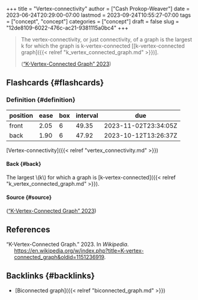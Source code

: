+++
title = "Vertex-connectivity"
author = ["Cash Prokop-Weaver"]
date = 2023-06-24T20:29:00-07:00
lastmod = 2023-09-24T10:55:27-07:00
tags = ["concept", "concept"]
categories = ["concept"]
draft = false
slug = "12de8109-6022-476c-ac21-9381115a0bc4"
+++

> The vertex-connectivity, or just connectivity, of a graph is the largest k for which the graph is k-vertex-connected [[k-vertex-connected graph]({{< relref "k_vertex_connected_graph.md" >}})].
>
> (<a href="#citeproc_bib_item_1">“K-Vertex-Connected Graph” 2023</a>)


## Flashcards {#flashcards}


### Definition {#definition}

| position | ease | box | interval | due                  |
|----------|------|-----|----------|----------------------|
| front    | 2.05 | 6   | 49.35    | 2023-11-02T23:34:05Z |
| back     | 1.90 | 6   | 47.92    | 2023-10-12T13:26:37Z |

[Vertex-connectivity]({{< relref "vertex_connectivity.md" >}})


#### Back {#back}

The largest \\(k\\) for which a graph is [k-vertex-connected]({{< relref "k_vertex_connected_graph.md" >}}).


#### Source {#source}

(<a href="#citeproc_bib_item_1">“K-Vertex-Connected Graph” 2023</a>)

## References

<style>.csl-entry{text-indent: -1.5em; margin-left: 1.5em;}</style><div class="csl-bib-body">
  <div class="csl-entry"><a id="citeproc_bib_item_1"></a>“K-Vertex-Connected Graph.” 2023. In <i>Wikipedia</i>. <a href="https://en.wikipedia.org/w/index.php?title=K-vertex-connected_graph&oldid=1151236919">https://en.wikipedia.org/w/index.php?title=K-vertex-connected_graph&#38;oldid=1151236919</a>.</div>
</div>


## Backlinks {#backlinks}

-   [Biconnected graph]({{< relref "biconnected_graph.md" >}})
